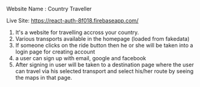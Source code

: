 Website Name : Country Traveller

Live Site: https://react-auth-8f018.firebaseapp.com/

1) It's a website for travelling accross your country.
2) Various transports available in the homepage (loaded from fakedata)
3) If someone clicks on the ride button then he or she will be taken into a login page for creating account
4) a user can sign up with email, google and facebook
5) After signing in user will be taken to a destination page where the user can travel via his selected transport and select his/her route by seeing the maps in that page.
